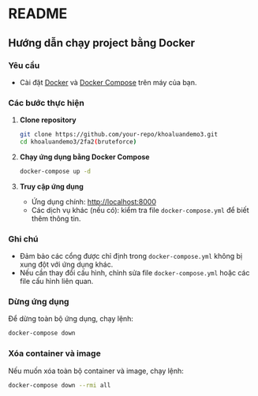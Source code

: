 # README

## Hướng dẫn chạy project bằng Docker

### Yêu cầu
- Cài đặt [Docker](https://www.docker.com/) và [Docker Compose](https://docs.docker.com/compose/) trên máy của bạn.

### Các bước thực hiện

1. **Clone repository**
    ```bash
    git clone https://github.com/your-repo/khoaluandemo3.git
    cd khoaluandemo3/2fa2(bruteforce)
    ```

2. **Chạy ứng dụng bằng Docker Compose**
    ```bash
    docker-compose up -d
    ```

3. **Truy cập ứng dụng**
    - Ứng dụng chính: [http://localhost:8000](http://localhost:8000)
    - Các dịch vụ khác (nếu có): kiểm tra file `docker-compose.yml` để biết thêm thông tin.

### Ghi chú
- Đảm bảo các cổng được chỉ định trong `docker-compose.yml` không bị xung đột với ứng dụng khác.
- Nếu cần thay đổi cấu hình, chỉnh sửa file `docker-compose.yml` hoặc các file cấu hình liên quan.

### Dừng ứng dụng
Để dừng toàn bộ ứng dụng, chạy lệnh:
```bash
docker-compose down
```

### Xóa container và image
Nếu muốn xóa toàn bộ container và image, chạy lệnh:
```bash
docker-compose down --rmi all
```
